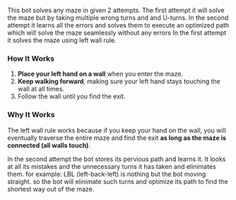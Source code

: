 This bot solves any maze in given 2 attempts.  The first attempt it will solve the maze but by taking multiple wrong turns and and U-turns. In the second attempt it learns all the errors and solves them to execute an optimized path which will solve the maze seamlessly without any errors
In the first attempt it solves the maze using left wall rule. 
### How It Works
1. **Place your left hand on a wall** when you enter the maze.
2. **Keep walking forward**, making sure your left hand stays touching the wall at all times.
3. Follow the wall until you find the exit.
### Why It Works
The left wall rule works because if you keep your hand on the wall, you will eventually traverse the entire maze and find the exit **as long as the maze is connected (all walls touch)**.

In the second attempt the bot stores its pervious path and learns it. It looks at all its mistakes and the unnecessary turns it has taken and elinimates them.
for example: LBL (left-back-left) is nothing but the bot moving straight. so the bot will elinimate such turns and optimize its path to find the shortest way out of the maze.

